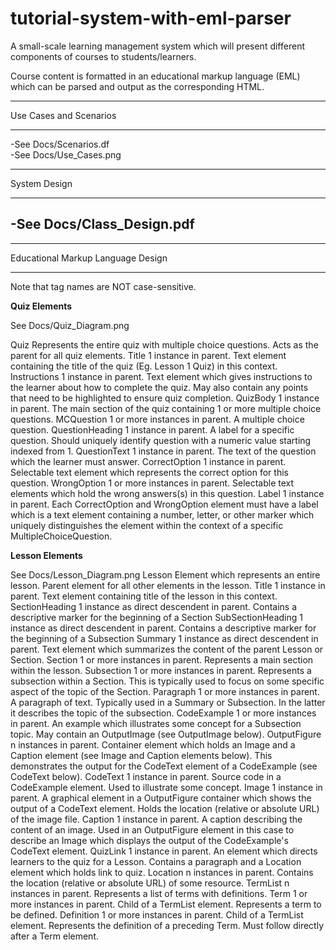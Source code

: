 # tutorial-system-with-eml-parser

A small-scale learning management system which will present different components of courses to students/learners. 

Course content is formatted in an educational markup language (EML) which can be parsed and output as the corresponding HTML.


**************
Use Cases and Scenarios
*************
-See Docs/Scenarios.df  
-See Docs/Use_Cases.png


**************
System Design 
**************
-See Docs/Class_Design.pdf
-



***************
Educational Markup Language Design
***************

Note that tag names are NOT case-sensitive.

**Quiz Elements**

See Docs/Quiz_Diagram.png

Quiz
    Represents the entire quiz with multiple choice questions. Acts as the parent for all quiz elements.
Title
    1 instance in parent. Text element containing the title of the quiz (Eg. Lesson 1 Quiz) in this context.
Instructions
    1 instance in parent. Text element which gives instructions to the learner about how to complete the quiz. May also contain any points that need to be highlighted to ensure quiz completion.
QuizBody
    1 instance in parent. The main section of the quiz containing 1 or more multiple choice questions.
MCQuestion
    1 or more instances in parent. A multiple choice question.
QuestionHeading
    1 instance in parent. A label for a specific question. Should uniquely identify question with a numeric value starting indexed from 1.
QuestionText
    1 instance in parent. The text of the question which the learner must answer.
CorrectOption
    1 instance in parent. Selectable text element which represents the correct option for this question.
WrongOption
    1 or more instances in parent. Selectable text elements which hold the wrong answers(s) in this question.
Label
    1 instance in parent. Each CorrectOption and WrongOption element must have a label which is a text element containing a number, letter, or other marker which uniquely distinguishes the element within the context of a specific MultipleChoiceQuestion.


**Lesson Elements**

See Docs/Lesson_Diagram.png
Lesson
    Element which represents an entire lesson. Parent element for all other elements in the lesson.
Title
    1 instance in parent. Text element containing title of the lesson in this context.
SectionHeading
    1 instance as direct descendent in parent. Contains a descriptive marker for the beginning of a Section
SubSectionHeading
    1 instance as direct descendent in parent. Contains a descriptive marker for the beginning of a Subsection
Summary
    1 instance as direct descendent in parent. Text element which summarizes the content of the parent Lesson or Section.
Section
    1 or more instances in parent. Represents a main section within the lesson.
Subsection
    1 or more instances in parent. Represents a subsection within a Section. This is typically used to focus on some specific aspect of the topic of the Section.
Paragraph
    1 or more instances in parent. A paragraph of text. Typically used in a Summary or Subsection. In the latter it describes the topic of the subsection.
CodeExample
    1 or more instances in parent. An example which illustrates some concept for a Subsection topic. May contain an OutputImage (see OutputImage below).
OutputFigure
    n instances in parent. Container element which holds an Image and a Caption element (see Image and Caption elements below). This demonstrates the output for the CodeText element of a CodeExample (see CodeText below).
CodeText
    1 instance in parent. Source code in a CodeExample element. Used to illustrate some concept.
Image
    1 instance in parent. A graphical element in a OutputFigure container which shows the output of a CodeText element. Holds the location (relative or absolute URL) of the image file.
Caption
    1 instance in parent. A caption describing the content of an image. Used in an OutputFigure element in this case to describe an Image which displays the output of the CodeExample's CodeText element.
QuizLink
    1 instance in parent. An element which directs learners to the quiz for a Lesson. Contains a paragraph and a Location element which holds link to quiz.
Location
    n instances in parent. Contains the location (relative or absolute URL) of some resource.
TermList
    n instances in parent. Represents a list of terms with definitions.
Term
    1 or more instances in parent. Child of a TermList element. Represents a term to be defined.
Definition
    1 or more instances in parent. Child of a TermList element. Represents the definition of a preceding Term. Must follow directly after a Term element.

